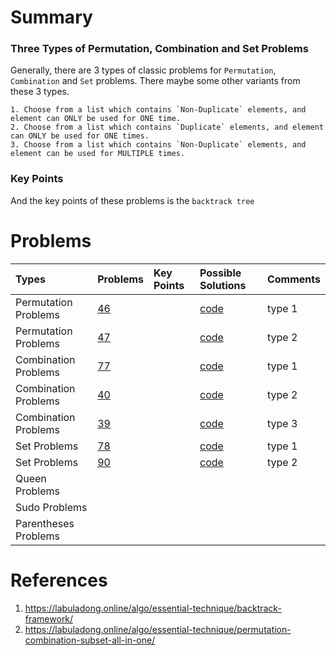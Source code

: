 # Summary

### Three Types of Permutation, Combination and Set Problems

Generally, there are 3 types of classic problems for `Permutation`, `Combination` and `Set` problems. There maybe some other variants from these 3 types.

    1. Choose from a list which contains `Non-Duplicate` elements, and element can ONLY be used for ONE time.
    2. Choose from a list which contains `Duplicate` elements, and element can ONLY be used for ONE times.
    3. Choose from a list which contains `Non-Duplicate` elements, and element can be used for MULTIPLE times.

### Key Points

And the key points of these problems is the `backtrack tree`

# Problems

| Types | Problems | Key Points | Possible Solutions | Comments |
| :- | :- | :- |:- | :- | 
| Permutation Problems | [46](https://leetcode.com/problems/permutations/description/) | | [code](backtrack_lc46.go) | type 1 | 
| Permutation Problems | [47](https://leetcode.com/problems/permutations-ii/description/) | | [code](backtrack_lc47.go) | type 2 | 
| Combination Problems | [77](https://leetcode.com/problems/combinations/description/)  | |[code](backtrack_lc77.go) | type 1 | 
| Combination Problems | [40](https://leetcode.com/problems/combination-sum-ii/description/)  | |[code](backtrack_lc40.go) | type 2 | 
| Combination Problems | [39](https://leetcode.com/problems/combination-sum/description/)  | |[code](backhttps://leetcode.com/problems/combination-sum-ii/description/track_lc39.go) | type 3 | 
| Set Problems | [78](https://leetcode.com/problems/subsets/description/)  | |[code](backtrack_lc78.go) | type 1 | 
| Set Problems | [90](https://leetcode.com/problems/subsets-ii/description/)  | |[code](backtrack_lc90.go) | type 2 | 
| Queen Problems |  | | | | 
| Sudo Problems |  | | | | 
| Parentheses Problems |  | | | | 

# References

1. https://labuladong.online/algo/essential-technique/backtrack-framework/ 
2. https://labuladong.online/algo/essential-technique/permutation-combination-subset-all-in-one/

